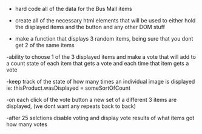 - hard code all of the data for the Bus Mall items 

- create all of the necessary html elements that will be used to either hold the displayed items and the button and any other DOM stuff

- make a function that displays 3 random items, being sure that you dont get 2 of the same items 

-ability to choose 1 of the 3 displayed items and make a vote that will add to a count state of each item that gets a vote and each time that item gets a vote

-keep track of the state of how many times an individual image is displayed ie: thisProduct.wasDisplayed = someSortOfCount

-on each click of the vote button a new set of a different 3 items are displayed, (we dont want any repeats back to back)

-after 25 selctions disable voting and display vote results of what items got how many votes

